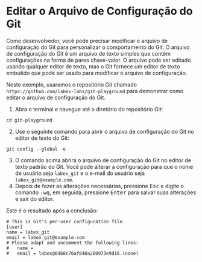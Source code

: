# Editar o Arquivo de Configuração do Git

Como desenvolvedor, você pode precisar modificar o arquivo de configuração do Git para personalizar o comportamento do Git. O arquivo de configuração do Git é um arquivo de texto simples que contém configurações na forma de pares chave-valor. O arquivo pode ser editado usando qualquer editor de texto, mas o Git fornece um editor de texto embutido que pode ser usado para modificar o arquivo de configuração.

Neste exemplo, usaremos o repositório Git chamado `https://github.com/labex-labs/git-playground` para demonstrar como editar o arquivo de configuração do Git.

1. Abra o terminal e navegue até o diretório do repositório Git:

```shell
cd git-playground
```

2. Use o seguinte comando para abrir o arquivo de configuração do Git no editor de texto do Git:

```shell
git config --global -e
```

3. O comando acima abrirá o arquivo de configuração do Git no editor de texto padrão do Git. Você pode alterar a configuração para que o nome de usuário seja `labex_git` e o e-mail do usuário seja `labex_git@example.com`.
4. Depois de fazer as alterações necessárias, pressione <kbd>Esc</kbd> e digite o comando <kbd>:wq</kbd>, em seguida, pressione <kbd>Enter</kbd> para salvar suas alterações e sair do editor.

Este é o resultado após a conclusão:

```shell
# This is Git's per-user configuration file.
[user]
name = labex_git
email = labex_git@example.com
# Please adapt and uncomment the following lines:
#   name =
#   email = labex@64b8c76af840a200973e9d16.(none)
```
